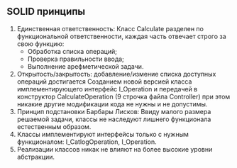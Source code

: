 ## SOLID принципы ##
1. Единственная ответственность: Класс Calculate разделен по функциональной ответственности, каждая часть отвечает строго за свою функцию:
    * Обработка списка операций;
    * Проверка правильности ввода;
    * Выполнение арефметической задачи.
2. Открытость/закрытость: добавление/измение списка доступных операций достигается Созданием новой версией класса имплементирующего интерфейс I_Operation и передачей в конструктор CalculateOperation (9 строчка файла Controller) при этом никакие другие модификации кода не нужны и не допустимы.
3. Принцип подстановки Барбары Лисков: Ввиду малого размера решаемой задачи, классы не наследуют лишнего функционала естественным образом.
4. Классы имплементируют интерфейсы только с нужным функционалом: I_CatlogOperation, I_Operation.
5. Реализации классов никак не влияют на более высокие уровни абстракции.